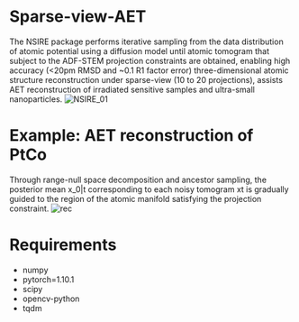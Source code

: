 # Sparse-view-AET
The NSIRE package performs iterative sampling from the data distribution of atomic potential using a diffusion model until atomic tomogram that subject to the ADF-STEM projection constraints are obtained, enabling high accuracy (<20pm RMSD and ~0.1 R1 factor error) three-dimensional atomic structure reconstruction under sparse-view (10 to 20 projections), assists AET reconstruction of irradiated sensitive samples and ultra-small nanoparticles.
![NSIRE_01](https://github.com/user-attachments/assets/63e948f2-dbb8-4085-942d-16e6a6192aa6)

# Example: AET reconstruction of PtCo
Through range-null space decomposition and ancestor sampling, the posterior mean x_0|t corresponding to each noisy tomogram xt is gradually guided to the region of the atomic manifold satisfying the projection constraint.
![rec](https://github.com/user-attachments/assets/85801b3c-96f7-4d3e-99bd-1f406d897536)



# Requirements
- numpy
- pytorch=1.10.1
- scipy
- opencv-python
- tqdm
